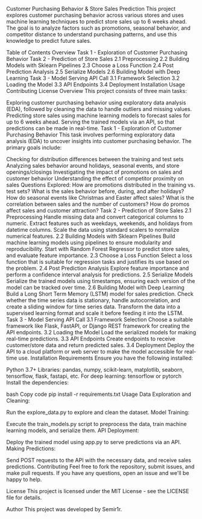 Customer Purchasing Behavior & Store Sales Prediction
This project explores customer purchasing behavior across various stores and uses machine learning techniques to predict store sales up to 6 weeks ahead. The goal is to analyze factors such as promotions, seasonal behavior, and competitor distance to understand purchasing patterns, and use this knowledge to predict future sales.

Table of Contents
Overview
Task 1 - Exploration of Customer Purchasing Behavior
Task 2 - Prediction of Store Sales
2.1 Preprocessing
2.2 Building Models with Sklearn Pipelines
2.3 Choose a Loss Function
2.4 Post Prediction Analysis
2.5 Serialize Models
2.6 Building Model with Deep Learning
Task 3 - Model Serving API Call
3.1 Framework Selection
3.2 Loading the Model
3.3 API Endpoints
3.4 Deployment
Installation
Usage
Contributing
License
Overview
This project consists of three main tasks:

Exploring customer purchasing behavior using exploratory data analysis (EDA), followed by cleaning the data to handle outliers and missing values.
Predicting store sales using machine learning models to forecast sales for up to 6 weeks ahead.
Serving the trained models via an API, so that predictions can be made in real-time.
Task 1 - Exploration of Customer Purchasing Behavior
This task involves performing exploratory data analysis (EDA) to uncover insights into customer purchasing behavior. The primary goals include:

Checking for distribution differences between the training and test sets
Analyzing sales behavior around holidays, seasonal events, and store openings/closings
Investigating the impact of promotions on sales and customer behavior
Understanding the effect of competitor proximity on sales
Questions Explored:
How are promotions distributed in the training vs. test sets?
What is the sales behavior before, during, and after holidays?
How do seasonal events like Christmas and Easter affect sales?
What is the correlation between sales and the number of customers?
How do promos affect sales and customer attraction?
Task 2 - Prediction of Store Sales
2.1 Preprocessing
Handle missing data and convert categorical columns to numeric.
Extract features such as weekdays, weekends, and holidays from datetime columns.
Scale the data using standard scalers to normalize numerical features.
2.2 Building Models with Sklearn Pipelines
Build machine learning models using pipelines to ensure modularity and reproducibility.
Start with Random Forest Regressor to predict store sales, and evaluate feature importance.
2.3 Choose a Loss Function
Select a loss function that is suitable for regression tasks and justifies its use based on the problem.
2.4 Post Prediction Analysis
Explore feature importance and perform a confidence interval analysis for predictions.
2.5 Serialize Models
Serialize the trained models using timestamps, ensuring each version of the model can be tracked over time.
2.6 Building Model with Deep Learning
Build a Long Short Term Memory (LSTM) model for sales prediction.
Check whether the time series data is stationary, handle autocorrelation, and create a sliding window for time series data.
Transform the data into a supervised learning format and scale it before feeding it into the LSTM.
Task 3 - Model Serving API Call
3.1 Framework Selection
Choose a suitable framework like Flask, FastAPI, or Django REST framework for creating the API endpoints.
3.2 Loading the Model
Load the serialized models for making real-time predictions.
3.3 API Endpoints
Create endpoints to receive customer/store data and return predicted sales.
3.4 Deployment
Deploy the API to a cloud platform or web server to make the model accessible for real-time use.
Installation
Requirements
Ensure you have the following installed:

Python 3.7+
Libraries: pandas, numpy, scikit-learn, matplotlib, seaborn, tensorflow, flask, fastapi, etc.
For deep learning: tensorflow or pytorch
Install the dependencies:

bash
Copy code
pip install -r requirements.txt
Usage
Data Exploration and Cleaning:

Run the explore_data.py to explore and clean the dataset.
Model Training:

Execute the train_models.py script to preprocess the data, train machine learning models, and serialize them.
API Deployment:

Deploy the trained model using app.py to serve predictions via an API.
Making Predictions:

Send POST requests to the API with the necessary data, and receive sales predictions.
Contributing
Feel free to fork the repository, submit issues, and make pull requests. If you have any questions, open an issue and we'll be happy to help.

License
This project is licensed under the MIT License - see the LICENSE file for details.

Author
This project was developed by Semir1r.